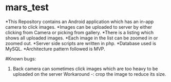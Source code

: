 # mars_test
*This Repository contains an Android application which has an in-app camera to click images.
*Images can be uploaded to server by either clicking from Camera or picking from gallery.
*There is a listing which shows all uploaded images.
*Each image in the list can be zoomed in or zoomed out.
*Server side scripts are written in php.
*Database used is MySQL.
*Architecture pattern followed is MVP.

#Known bugs:
1. Back camera can sometimes click images which are too heavy to be uploaded on the server 
Workaround -: crop the image to reduce its size.

